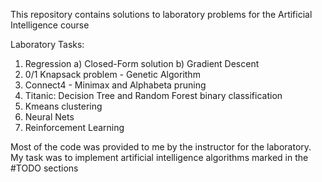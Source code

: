 This repository contains solutions to laboratory problems for the Artificial Intelligence course

Laboratory Tasks:
1. Regression
   a) Closed-Form solution
   b) Gradient Descent
2. 0/1 Knapsack problem - Genetic Algorithm
3. Connect4 - Minimax and Alphabeta pruning
4. Titanic: Decision Tree and Random Forest binary classification
5. Kmeans clustering
6. Neural Nets
7. Reinforcement Learning


Most of the code was provided to me by the instructor for the laboratory. My task was to implement artificial intelligence algorithms marked in the #TODO sections
